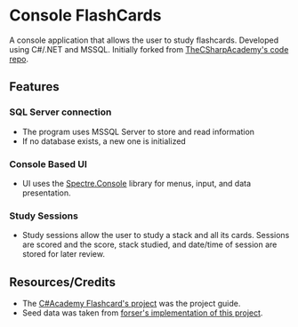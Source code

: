 # Console FlashCards

A console application that allows the user to study flashcards. Developed using C#/.NET and MSSQL. Initially forked from [TheCSharpAcademy's code repo](https://github.com/TheCSharpAcademy/CodeReviews.Console.Flashcards).

## Features

### SQL Server connection
- The program uses MSSQL Server to store and read information
- If no database exists, a new one is initialized

### Console Based UI
- UI uses the [Spectre.Console](https://github.com/spectreconsole/spectre.console) library for menus, input, and data presentation.
  
### Study Sessions
- Study sessions allow the user to study a stack and all its cards. Sessions are scored and the score, stack studied, and date/time of session are stored for later review.


## Resources/Credits
- The [C#Academy Flashcard's project](https://www.thecsharpacademy.com/project/14) was the project guide.
- Seed data was taken from [forser's implementation of this project](https://github.com/TheCSharpAcademy/CodeReviews.Console.Flashcards/tree/main/FlashCards.Forser).
